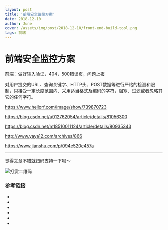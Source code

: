 ```yaml
---
layout: post
title: '前端安全监控方案'
date: 2018-12-10
author: June
cover: /assets/img/post/2018-12-10/front-end-build-tool.png
tags: 前端
---
```


# 前端安全监控方案

前端：做好输入验证，404，500错误页，问题上报

对用户提交的URL、查询关键字、HTTP头、POST数据等进行严格的检测和限制，只接受一定长度范围内、采用适当格式及编码的字符，阻塞、过滤或者忽略其它的任何字符。

https://www.hellorf.com/image/show/739870723


https://blog.csdn.net/u012762054/article/details/81056300

https://blog.csdn.net/m18510011124/article/details/80935343

http://www.yaya12.com/archives/866

https://www.jianshu.com/p/094e520e457a

---

觉得文章不错就扫码支持一下呗～

![打赏二维码]({{site.baseurl}}/assets/img/post/pay-qr.jpg)

### 参考链接

* []()
* []()
* []()
* []()
* []()
* []()